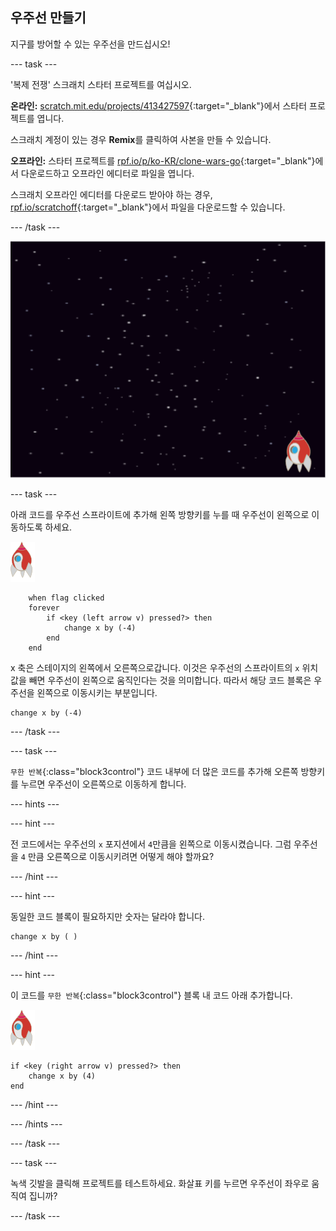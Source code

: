 ## 우주선 만들기

지구를 방어할 수 있는 우주선을 만드십시오!

--- task ---

'복제 전쟁' 스크래치 스타터 프로젝트를 여십시오.

**온라인:** [scratch.mit.edu/projects/413427597](https://scratch.mit.edu/projects/413427597){:target="_blank"}에서 스타터 프로젝트를 엽니다.

스크래치 계정이 있는 경우 **Remix**를 클릭하여 사본을 만들 수 있습니다.

**오프라인:** 스타터 프로젝트를 [rpf.io/p/ko-KR/clone-wars-go](https://rpf.io/p/ko-KR/clone-wars-go){:target="_blank"}에서 다운로드하고 오프라인 에디터로 파일을 엽니다.

스크래치 오프라인 에디터를 다운로드 받아야 하는 경우, [rpf.io/scratchoff](https://rpf.io/scratchoff){:target="_blank"}에서 파일을 다운로드할 수 있습니다.

--- /task ---

![스타터 프로젝트](images/starter-project.png)

--- task ---

아래 코드를 우주선 스프라이트에 추가해 <kbd>왼쪽</kbd> 방향키를 누를 때 우주선이 왼쪽으로 이동하도록 하세요.

![로켓 스프라이트](images/rocket-sprite.png)

```blocks3
    when flag clicked
	forever
		if <key (left arrow v) pressed?> then
			change x by (-4)
		end
	end
```

x 축은 스테이지의 왼쪽에서 오른쪽으로갑니다. 이것은 우주선의 스프라이트의 `x` 위치 값을 빼면 우주선이 왼쪽으로 움직인다는 것을 의미합니다. 따라서 해당 코드 블록은 우주선을 왼쪽으로 이동시키는 부분입니다.

```blocks3
change x by (-4)
```

--- /task ---

--- task ---

`무한 반복`{:class="block3control"} 코드 내부에 더 많은 코드를 추가해 <kbd>오른쪽</kbd> 방향키를 누르면 우주선이 오른쪽으로 이동하게 합니다.

--- hints ---


--- hint ---

전 코드에서는 우주선의 `x` 포지션에서 `4`만큼을 왼쪽으로 이동시켰습니다. 그럼 우주선을 `4` 만큼 오른쪽으로 이동시키려면 어떻게 해야 할까요?

--- /hint ---

--- hint ---

동일한 코드 블록이 필요하지만 숫자는 달라야 합니다.

```blocks3
change x by ( )
```

--- /hint ---

--- hint ---

이 코드를 `무한 반복`{:class="block3control"} 블록 내 코드 아래 추가합니다.

![로켓 스프라이트](images/rocket-sprite.png)

```blocks3
if <key (right arrow v) pressed?> then
	change x by (4)
end
```

--- /hint ---

--- /hints ---

--- /task ---

--- task ---

녹색 깃발을 클릭해 프로젝트를 테스트하세요. 화살표 키를 누르면 우주선이 좌우로 움직여 집니까?

--- /task ---
